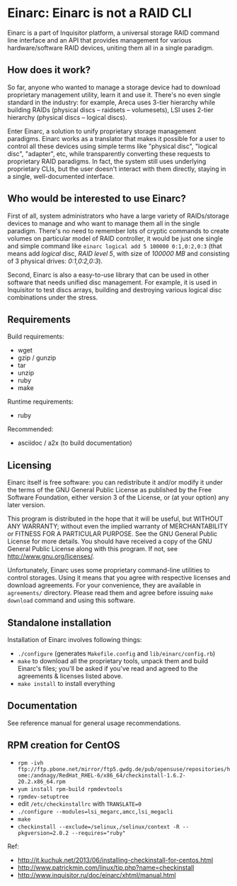 Einarc: Einarc is not a RAID CLI
================================

Einarc is a part of Inquisitor platform, a universal storage RAID
command line interface and an API that provides management for various
hardware/software RAID devices, uniting them all in a single paradigm.

How does it work?
-----------------

So far, anyone who wanted to manage a storage device had to download
proprietary management utility, learn it and use it. There's no even
single standard in the industry: for example, Areca uses 3-tier
hierarchy while building RAIDs (physical discs – raidsets –
volumesets), LSI uses 2-tier hierarchy (physical discs – logical
discs).

Enter Einarc, a solution to unify proprietary storage management
paradigms. Einarc works as a translator that makes it possible for a
user to control all these devices using simple terms like "physical
disc", "logical disc", "adapter", etc, while transparently converting
these requests to proprietary RAID paradigms. In fact, the system
still uses underlying proprietary CLIs, but the user doesn't interact
with them directly, staying in a single, well-documented interface.

Who would be interested to use Einarc?
--------------------------------------

First of all, system administrators who have a large variety of
RAIDs/storage devices to manage and who want to manage them all in the
single paradigm. There's no need to remember lots of cryptic commands
to create volumes on particular model of RAID controller, it would be
just one single and simple command like `einarc logical add 5 100000
0:1,0:2,0:3` (that means add *logical* disc, *RAID level 5*, with size
of *100000 MB* and consisting of 3 physical drives: *0:1,0:2,0:3*).

Second, Einarc is also a easy-to-use library that can be used in other
software that needs unified disc management. For example, it is used
in Inquisitor to test discs arrays, building and destroying various
logical disc combinations under the stress.

Requirements
------------

Build requirements:

* wget
* gzip / gunzip
* tar
* unzip
* ruby
* make

Runtime requirements:

* ruby

Recommended:

* asciidoc / a2x (to build documentation)

Licensing
---------

Einarc itself is free software: you can redistribute it and/or modify
it under the terms of the GNU General Public License as published by
the Free Software Foundation, either version 3 of the License, or (at
your option) any later version.

This program is distributed in the hope that it will be useful, but
WITHOUT ANY WARRANTY; without even the implied warranty of
MERCHANTABILITY or FITNESS FOR A PARTICULAR PURPOSE. See the GNU
General Public License for more details. You should have received a
copy of the GNU General Public License along with this program. If
not, see <http://www.gnu.org/licenses/>.

Unfortunately, Einarc uses some proprietary command-line utilities to
control storages. Using it means that you agree with respective
licenses and download agreements. For your convenience, they are
available in `agreements/` directory. Please read them and agree
before issuing `make download` command and using this software.

Standalone installation
-----------------------

Installation of Einarc involves following things:

* `./configure` (generates `Makefile.config` and `lib/einarc/config.rb`)
* `make` to download all the proprietary tools, unpack them and build
Einarc's files; you'll be asked if you've read and agreed to the
agreements & licenses listed above.
* `make install` to install everything

Documentation
-------------

See reference manual for general usage recommendations.

RPM creation for CentOS
-------------

* `rpm -ivh ftp://ftp.pbone.net/mirror/ftp5.gwdg.de/pub/opensuse/repositories/home:/andnagy/RedHat_RHEL-6/x86_64/checkinstall-1.6.2-20.2.x86_64.rpm`
* `yum install rpm-build rpmdevtools`
* `rpmdev-setuptree`
* edit  `/etc/checkinstallrc` with `TRANSLATE=0`
* `./configure --modules=lsi_megarc,amcc,lsi_megacli`
* `make`
* `checkinstall --exclude=/selinux,/selinux/context -R --pkgversion=2.0.2 --requires="ruby"`

Ref:
* <http://it.kuchuk.net/2013/06/installing-checkinstall-for-centos.html>
* <http://www.patrickmin.com/linux/tip.php?name=checkinstall>
* <http://www.inquisitor.ru/doc/einarc/xhtml/manual.html>
